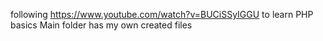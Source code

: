 following https://www.youtube.com/watch?v=BUCiSSyIGGU to learn PHP basics
Main folder has my own created files

